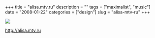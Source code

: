 +++
title = "alisa.mtv.ru"
description = ""
tags = ["maximalist", "music"]
date = "2008-01-22"
categories = ["design"]
slug = "alisa-mtv-ru"
+++


 

  <div id="screens-thumbs" class="clearfix">
    <div class="txt-center" id="design-submission"><a href="http://alisa.mtv.ru/"><img id='bluga-thumbnail-1097' class='bluga-thumbnail large' src='http://media.konigi.com/bluga/
wt47f2820315cad_0.jpg'/></a></div>  
  </div>   
<p><a href="http://alisa.mtv.ru/">http://alisa.mtv.ru</a></p>





